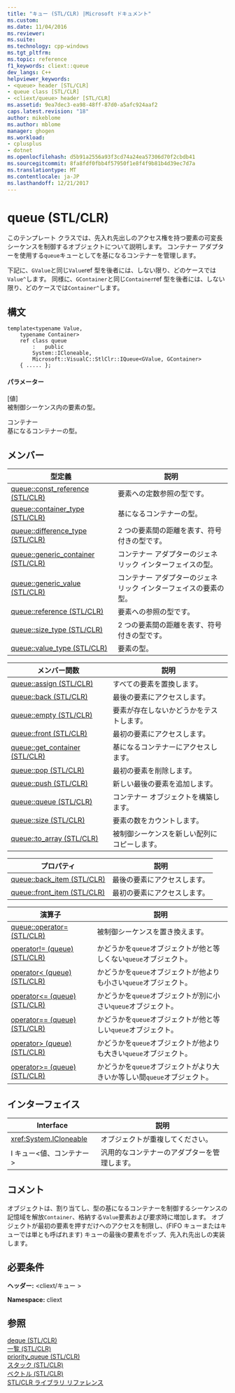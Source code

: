 ```yaml
---
title: "キュー (STL/CLR) |Microsoft ドキュメント"
ms.custom: 
ms.date: 11/04/2016
ms.reviewer: 
ms.suite: 
ms.technology: cpp-windows
ms.tgt_pltfrm: 
ms.topic: reference
f1_keywords: cliext::queue
dev_langs: C++
helpviewer_keywords:
- <queue> header [STL/CLR]
- queue class [STL/CLR]
- <cliext/queue> header [STL/CLR]
ms.assetid: 9ea7dec3-ea98-48ff-87d0-a5afc924aaf2
caps.latest.revision: "18"
author: mikeblome
ms.author: mblome
manager: ghogen
ms.workload:
- cplusplus
- dotnet
ms.openlocfilehash: d5b91a2556a93f3cd74a24ea57306d70f2cbdb41
ms.sourcegitcommit: 8fa8fdf0fbb4f57950f1e8f4f9b81b4d39ec7d7a
ms.translationtype: MT
ms.contentlocale: ja-JP
ms.lasthandoff: 12/21/2017
---
```

# <a name="queue-stlclr"></a>queue (STL/CLR)
このテンプレート クラスでは、先入れ先出しのアクセス権を持つ要素の可変長シーケンスを制御するオブジェクトについて説明します。 コンテナー アダプターを使用する`queue`キューとしてを基になるコンテナーを管理します。  
  
 下記に、`GValue`と同じ`Value`ref 型を後者には、しない限り、どのケースでは`Value^`します。 同様に、`GContainer`と同じ`Container`ref 型を後者には、しない限り、どのケースでは`Container^`します。  
  
## <a name="syntax"></a>構文  
  
```  
template<typename Value,  
    typename Container>  
    ref class queue  
        :   public  
        System::ICloneable,  
        Microsoft::VisualC::StlClr::IQueue<GValue, GContainer>  
    { ..... };  
```  
  
#### <a name="parameters"></a>パラメーター  
 [値]  
 被制御シーケンス内の要素の型。  
  
 コンテナー  
 基になるコンテナーの型。  
  
## <a name="members"></a>メンバー  
  
|型定義|説明|  
|---------------------|-----------------|  
|[queue::const_reference (STL/CLR)](../dotnet/queue-const-reference-stl-clr.md)|要素への定数参照の型です。|  
|[queue::container_type (STL/CLR)](../dotnet/queue-container-type-stl-clr.md)|基になるコンテナーの型。|  
|[queue::difference_type (STL/CLR)](../dotnet/queue-difference-type-stl-clr.md)|2 つの要素間の距離を表す、符号付きの型です。|  
|[queue::generic_container (STL/CLR)](../dotnet/queue-generic-container-stl-clr.md)|コンテナー アダプターのジェネリック インターフェイスの型。|  
|[queue::generic_value (STL/CLR)](../dotnet/queue-generic-value-stl-clr.md)|コンテナー アダプターのジェネリック インターフェイスの要素の型。|  
|[queue::reference (STL/CLR)](../dotnet/queue-reference-stl-clr.md)|要素への参照の型です。|  
|[queue::size_type (STL/CLR)](../dotnet/queue-size-type-stl-clr.md)|2 つの要素間の距離を表す、符号付きの型です。|  
|[queue::value_type (STL/CLR)](../dotnet/queue-value-type-stl-clr.md)|要素の型。|  
  
|メンバー関数|説明|  
|---------------------|-----------------|  
|[queue::assign (STL/CLR)](../dotnet/queue-assign-stl-clr.md)|すべての要素を置換します。|  
|[queue::back (STL/CLR)](../dotnet/queue-back-stl-clr.md)|最後の要素にアクセスします。|  
|[queue::empty (STL/CLR)](../dotnet/queue-empty-stl-clr.md)|要素が存在しないかどうかをテストします。|  
|[queue::front (STL/CLR)](../dotnet/queue-front-stl-clr.md)|最初の要素にアクセスします。|  
|[queue::get_container (STL/CLR)](../dotnet/queue-get-container-stl-clr.md)|基になるコンテナーにアクセスします。|  
|[queue::pop (STL/CLR)](../dotnet/queue-pop-stl-clr.md)|最初の要素を削除します。|  
|[queue::push (STL/CLR)](../dotnet/queue-push-stl-clr.md)|新しい最後の要素を追加します。|  
|[queue::queue (STL/CLR)](../dotnet/queue-queue-stl-clr.md)|コンテナー オブジェクトを構築します。|  
|[queue::size (STL/CLR)](../dotnet/queue-size-stl-clr.md)|要素の数をカウントします。|  
|[queue::to_array (STL/CLR)](../dotnet/queue-to-array-stl-clr.md)|被制御シーケンスを新しい配列にコピーします。|  
  
|プロパティ|説明|  
|--------------|-----------------|  
|[queue::back_item (STL/CLR)](../dotnet/queue-back-item-stl-clr.md)|最後の要素にアクセスします。|  
|[queue::front_item (STL/CLR)](../dotnet/queue-front-item-stl-clr.md)|最初の要素にアクセスします。|  
  
|演算子|説明|  
|--------------|-----------------|  
|[queue::operator= (STL/CLR)](../dotnet/queue-operator-assign-stl-clr.md)|被制御シーケンスを置き換えます。|  
|[operator!= (queue) (STL/CLR)](../dotnet/operator-inequality-queue-stl-clr.md)|かどうかを`queue`オブジェクトが他と等しくない`queue`オブジェクト。|  
|[operator< (queue) (STL/CLR)](../dotnet/operator-less-than-queue-stl-clr.md)|かどうかを`queue`オブジェクトが他よりも小さい`queue`オブジェクト。|  
|[operator<= (queue) (STL/CLR)](../dotnet/operator-less-or-equal-queue-stl-clr.md)|かどうかを`queue`オブジェクトが別に小さい`queue`オブジェクト。|  
|[operator== (queue) (STL/CLR)](../dotnet/operator-equality-queue-stl-clr.md)|かどうかを`queue`オブジェクトが他と等しい`queue`オブジェクト。|  
|[operator> (queue) (STL/CLR)](../dotnet/operator-greater-than-queue-stl-clr.md)|かどうかを`queue`オブジェクトが他よりも大きい`queue`オブジェクト。|  
|[operator>= (queue) (STL/CLR)](../dotnet/operator-greater-or-equal-queue-stl-clr.md)|かどうかを`queue`オブジェクトがより大きいか等しい間`queue`オブジェクト。|  
  
## <a name="interfaces"></a>インターフェイス  
  
|Interface|説明|  
|---------------|-----------------|  
|<xref:System.ICloneable>|オブジェクトが重複してください。|  
|I キュー\<値、コンテナー >|汎用的なコンテナーのアダプターを管理します。|  
  
## <a name="remarks"></a>コメント  
 オブジェクトは、割り当てし、型の基になるコンテナーを制御するシーケンスの記憶域を解放`Container`、格納する`Value`要素および要求時に増加します。 オブジェクトが最初の要素を押すだけへのアクセスを制限し、(FIFO キューまたはキューでは単とも呼ばれます) キューの最後の要素をポップ、先入れ先出しの実装します。  
  
## <a name="requirements"></a>必要条件  
 **ヘッダー:** \<cliext/キュー >  
  
 **Namespace:** cliext  
  
## <a name="see-also"></a>参照  
 [deque (STL/CLR)](../dotnet/deque-stl-clr.md)   
 [一覧 (STL/CLR)](../dotnet/list-stl-clr.md)   
 [priority_queue (STL/CLR)](../dotnet/priority-queue-stl-clr.md)   
 [スタック (STL/CLR)](../dotnet/stack-stl-clr.md)   
 [ベクトル (STL/CLR)](../dotnet/vector-stl-clr.md)   
 [STL/CLR ライブラリ リファレンス](../dotnet/stl-clr-library-reference.md)